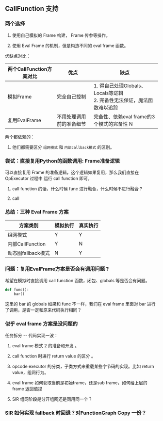 ## CallFunction 支持

### 两个选择

1. 使用自己模拟的 Frame 构建， Frame 传参等操作。

2. 使用 Eval Frame 的机制，但是构造不同的 eval frame 函数。

优缺点对比：

| 两个CallFunction方案对比 |           优点           |                                     缺点                                    |
|       -------------      |       -------------      |                                   -------                                   |
|         模拟Frame        |       完全自己控制       |  1. 得自己处理Globals、Locals等逻辑<br>2. 完备性无法保证，魔法函数难以追踪  |
|       复用EvalFrame      | 不用处理调用前的准备细节 | 完备性、依赖eval frame的3个模式的完备性                                   N |

两个都依赖的：

1. 他们都需要区分 `组网模式` 和 `内部callback模式` 的区别。


### 尝试：直接复用Python的函数调用: Frame准备逻辑

可以直接复用 Frame 的准备逻辑，这个逻辑如果复用，那么我们直接在 OpExecutor 过程中 运行 call function 即可。

1. call function 的话，什么时候 func 进行融合，什么时候不进行融合 ?

2. call

### 总结：三种 Eval Frame 方案

|      方案类别      |    模拟执行   | 真实执行 |
|    -------------   | ------------- |  ------- |
|      组网模式      |       Y       |     Y    |
|  内部CallFunction  |       Y       |     N    |
| 动态图fallback模式 |       N       |     Y    |


### 问题：复用EvalFrame方案是否会有调用问题 ?

希望在模拟时直接调用 call function 函数，闭包、globals 等是否会有问题。

```python
def func():
    bar()
```

这里的 bar 的 globals 如果和 func 不一样，我们在 eval frame 里面对 bar 进行了调用，是否一定和原来代码执行相同？


### 似乎 eval frame 方案是没问题的

任务拆分 -- 代码实现一波：

1. eval frame 模式 2 的准备和开发 。

2. call function 时进行 return value 的区分 。

3. opcode executor 的分类，子类方式来重载某些字节码的实现。比如 return value，组网行为。

4. eval frame 如何获取当前是初始frame，还是sub frame，如何给上层的 frame 返回值捏

5. SIR 组网阶段是分开组网还是同用同一个？

### SIR 如何实现 fallback 时回退？对FunctionGraph Copy 一份？
